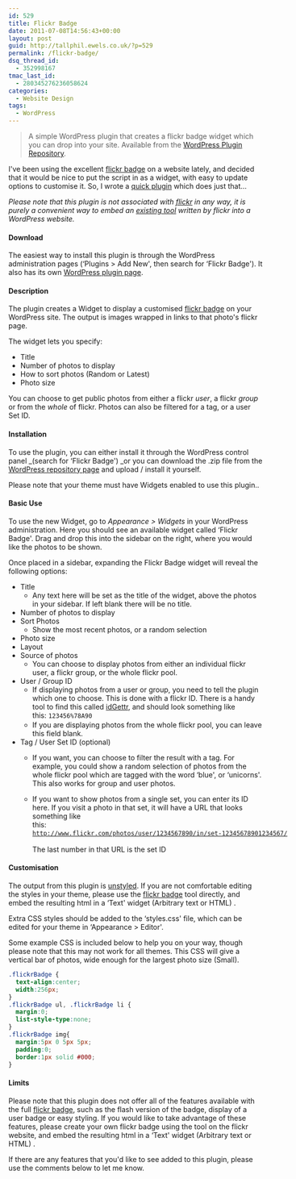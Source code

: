 ```yaml
---
id: 529
title: Flickr Badge
date: 2011-07-08T14:56:43+00:00
layout: post
guid: http://tallphil.ewels.co.uk/?p=529
permalink: /flickr-badge/
dsq_thread_id:
  - 352998167
tmac_last_id:
  - 280345276236058624
categories:
  - Website Design
tags:
  - WordPress
---
```

> A simple WordPress plugin that creates a flickr badge widget which you can drop into your site. Available from the [WordPress Plugin Repository](http://wordpress.org/plugins/flickr-badge/).

I've been using the excellent [flickr badge](http://www.flickr.com/badge.gne) on a website lately, and decided that it would be nice to put the script in as a widget, with easy to update options to customise it. So, I wrote a [quick plugin](http://wordpress.org/extend/plugins/flickr-badge/) which does just that...
  


_Please note that this plugin is not associated with [flickr](http://www.flickr.com) in any way, it is purely a convenient way to embed an [existing tool](http://www.flickr.com/badge.gne) written by flickr into a WordPress website._

#### Download

The easiest way to install this plugin is through the WordPress administration pages (&#8216;Plugins > Add New', then search for &#8216;Flickr Badge'). It also has its own [WordPress plugin page](http://wordpress.org/extend/plugins/flickr-badge/).

#### Description

The plugin creates a Widget to display a customised [flickr badge](http://www.flickr.com/badge.gne) on your WordPress site. The output is images wrapped in links to that photo's flickr page.

The widget lets you specify:

  * Title
  * Number of photos to display
  * How to sort photos (Random or Latest)
  * Photo size

You can choose to get public photos from either a flickr _user_, a flickr _group_ or from the _whole_ of flickr. Photos can also be filtered for a tag, or a user Set ID.

#### Installation

To use the plugin, you can either install it through the WordPress control panel _(search for &#8216;Flickr Badge') _or you can download the .zip file from the [WordPress repository page](http://wordpress.org/extend/plugins/flickr-badge/) and upload / install it yourself.

Please note that your theme must have Widgets enabled to use this plugin..

#### Basic Use

To use the new Widget, go to _Appearance > Widgets_ in your WordPress administration. Here you should see an available widget called &#8216;Flickr Badge'. Drag and drop this into the sidebar on the right, where you would like the photos to be shown.

Once placed in a sidebar, expanding the Flickr Badge widget will reveal the following options:

  * Title 
      * Any text here will be set as the title of the widget, above the photos in your sidebar. If left blank there will be no title.
  * Number of photos to display
  * Sort Photos 
      * Show the most recent photos, or a random selection
  * Photo size
  * Layout
  * Source of photos 
      * You can choose to display photos from either an individual flickr user, a flickr group, or the whole flickr pool.
  * User / Group ID 
      * If displaying photos from a user or group, you need to tell the plugin which one to choose. This is done with a flickr ID. There is a handy tool to find this called [idGettr](http://idgettr.com/), and should look something like this: <span class="Apple-style-span" style="font-family: Consolas, Monaco, monospace; font-size: 12px; line-height: 18px; white-space: pre;">123456%78A90</span>
      * If you are displaying photos from the whole flickr pool, you can leave this field blank.
  * Tag / User Set ID (optional) 
      * If you want, you can choose to filter the result with a tag. For example, you could show a random selection of photos from the whole flickr pool which are tagged with the word &#8216;blue', or &#8216;unicorns'. This also works for group and user photos.
      * If you want to show photos from a single set, you can enter its ID here. If you visit a photo in that set, it will have a URL that looks something like this: <span class="Apple-style-span" style="font-family: Consolas, Monaco, monospace; font-size: 12px; line-height: 18px; white-space: pre;">http://www.flickr.com/photos/user/1234567890/in/set-12345678901234567/</span>
  
        The last number in that URL is the set ID

#### Customisation

The output from this plugin is <span style="text-decoration: underline;">unstyled</span>. If you are not comfortable editing the styles in your theme, please use the [flickr badge](http://www.flickr.com/badge.gne) tool directly, and embed the resulting html in a &#8216;Text' widget (Arbitrary text or HTML) .

Extra CSS styles should be added to the &#8216;styles.css' file, which can be edited for your theme in &#8216;Appearance > Editor'.

Some example CSS is included below to help you on your way, though please note that this may not work for all themes. This CSS will give a vertical bar of photos, wide enough for the largest photo size (Small).

```css
.flickrBadge {
  text-align:center;
  width:256px;
}
.flickrBadge ul, .flickrBadge li {
  margin:0;
  list-style-type:none;
}
.flickrBadge img{
  margin:5px 0 5px 5px;
  padding:0;
  border:1px solid #000;
}
```

#### Limits

Please note that this plugin does not offer all of the features available with the full [flickr badge](http://www.flickr.com/badge.gne), such as the flash version of the badge, display of a user badge or easy styling. If you would like to take advantage of these features, please create your own flickr badge using the tool on the flickr website, and embed the resulting html in a &#8216;Text' widget (Arbitrary text or HTML) .

If there are any features that you'd like to see added to this plugin, please use the comments below to let me know.